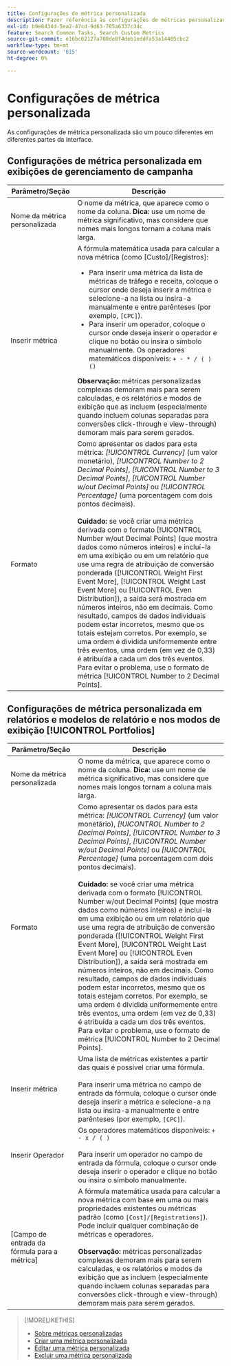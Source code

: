 ```yaml
---
title: Configurações de métrica personalizada
description: Fazer referência às configurações de métricas personalizadas, que são calculadas a partir das métricas padrão.
exl-id: b9e8434d-5ea2-47cd-9d63-705a6337c34c
feature: Search Common Tasks, Search Custom Metrics
source-git-commit: e16bc62127a708de8f4deb1eddfa53a14405cbc2
workflow-type: tm+mt
source-wordcount: '615'
ht-degree: 0%

---
```


# Configurações de métrica personalizada

As configurações de métrica personalizada são um pouco diferentes em diferentes partes da interface.

## Configurações de métrica personalizada em exibições de gerenciamento de campanha

| Parâmetro/Seção | Descrição |
|----|----|
| Nome da métrica personalizada | O nome da métrica, que aparece como o nome da coluna. <b>Dica:</b> use um nome de métrica significativo, mas considere que nomes mais longos tornam a coluna mais larga. |
| Inserir métrica | A fórmula matemática usada para calcular a nova métrica (como [Custo]/[Registros]:<ul><li>Para inserir uma métrica da lista de métricas de tráfego e receita, coloque o cursor onde deseja inserir a métrica e selecione-a na lista ou insira-a manualmente e entre parênteses (por exemplo, `[CPC]`).</li><li>Para inserir um operador, coloque o cursor onde deseja inserir o operador e clique no botão ou insira o símbolo manualmente. Os operadores matemáticos disponíveis: `+ - * / ( ) ()`</li></ul><b>Observação:</b> métricas personalizadas complexas demoram mais para serem calculadas, e os relatórios e modos de exibição que as incluem (especialmente quando incluem colunas separadas para conversões click-through e view-through) demoram mais para serem gerados. |
| Formato | Como apresentar os dados para esta métrica: *[!UICONTROL Currency]* (um valor monetário), *[!UICONTROL Number to 2 Decimal Points]*, *[!UICONTROL Number to 3 Decimal Points]*, *[!UICONTROL Number w/out Decimal Points]* ou *[!UICONTROL Percentage]* (uma porcentagem com dois pontos decimais).<br><br><b>Cuidado:</b> se você criar uma métrica derivada com o formato [!UICONTROL Number w/out Decimal Points] (que mostra dados como números inteiros) e incluí-la em uma exibição ou em um relatório que use uma regra de atribuição de conversão ponderada ([!UICONTROL Weight First Event More], [!UICONTROL Weight Last Event More] ou [!UICONTROL Even Distribution]), a saída será mostrada em números inteiros, não em decimais. Como resultado, campos de dados individuais podem estar incorretos, mesmo que os totais estejam corretos. Por exemplo, se uma ordem é dividida uniformemente entre três eventos, uma ordem (em vez de 0,33) é atribuída a cada um dos três eventos. Para evitar o problema, use o formato de métrica [!UICONTROL Number to 2 Decimal Points]. |

## Configurações de métrica personalizada em relatórios e modelos de relatório e nos modos de exibição [!UICONTROL Portfolios]

| Parâmetro/Seção | Descrição |
|----|----|
| Nome da métrica personalizada | O nome da métrica, que aparece como o nome da coluna. <b>Dica:</b> use um nome de métrica significativo, mas considere que nomes mais longos tornam a coluna mais larga. |
| Formato | Como apresentar os dados para esta métrica: *[!UICONTROL Currency]* (um valor monetário), *[!UICONTROL Number to 2 Decimal Points]*, *[!UICONTROL Number to 3 Decimal Points]*, *[!UICONTROL Number w/out Decimal Points]* ou *[!UICONTROL Percentage]* (uma porcentagem com dois pontos decimais).<br><br><b>Cuidado:</b> se você criar uma métrica derivada com o formato [!UICONTROL Number w/out Decimal Points] (que mostra dados como números inteiros) e incluí-la em uma exibição ou em um relatório que use uma regra de atribuição de conversão ponderada ([!UICONTROL Weight First Event More], [!UICONTROL Weight Last Event More] ou [!UICONTROL Even Distribution]), a saída será mostrada em números inteiros, não em decimais. Como resultado, campos de dados individuais podem estar incorretos, mesmo que os totais estejam corretos. Por exemplo, se uma ordem é dividida uniformemente entre três eventos, uma ordem (em vez de 0,33) é atribuída a cada um dos três eventos. Para evitar o problema, use o formato de métrica [!UICONTROL Number to 2 Decimal Points]. |
| Inserir métrica | Uma lista de métricas existentes a partir das quais é possível criar uma fórmula.<br><br>Para inserir uma métrica no campo de entrada da fórmula, coloque o cursor onde deseja inserir a métrica e selecione-a na lista ou insira-a manualmente e entre parênteses (por exemplo, `[CPC]`). |
| Inserir Operador | Os operadores matemáticos disponíveis: `+ - x / ( )`<br><br>Para inserir um operador no campo de entrada da fórmula, coloque o cursor onde deseja inserir o operador e clique no botão ou insira o símbolo manualmente. |
| [Campo de entrada da fórmula para a métrica] | A fórmula matemática usada para calcular a nova métrica com base em uma ou mais propriedades existentes ou métricas padrão (como `[Cost]/[Registrations]`). Pode incluir qualquer combinação de métricas e operadores.<br><br><b>Observação:</b> métricas personalizadas complexas demoram mais para serem calculadas, e os relatórios e modos de exibição que as incluem (especialmente quando incluem colunas separadas para conversões click-through e view-through) demoram mais para serem gerados. |

>[!MORELIKETHIS]
>
>* [Sobre métricas personalizadas](custom-metric-about.md)
>* [Criar uma métrica personalizada](custom-metric-create.md)
>* [Editar uma métrica personalizada](custom-metric-edit.md)
>* [Excluir uma métrica personalizada](custom-metric-delete.md)
